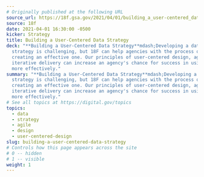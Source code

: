 ```yaml
---
# Originally published at the following URL
source_url: https://18f.gsa.gov/2021/04/01/building_a_user-centered_data_strategy/
source: 18f
date: 2021-04-01 16:30:00 -0500
kicker: Strategy
title: Building a User-Centered Data Strategy
deck: "**Building a User-Centered Data Strategy**mdash;Developing a data
  strategy is challenging, but 18F can help agencies with the process of
  creating an effective one. Our principles of user-centered design, agile, and
  iterative delivery can increase an agency's chance for success in using data
  more effectively."
summary: "**Building a User-Centered Data Strategy**mdash;Developing a data
  strategy is challenging, but 18F can help agencies with the process of
  creating an effective one. Our principles of user-centered design, agile, and
  iterative delivery can increase an agency's chance for success in using data
  more effectively."
# See all topics at https://digital.gov/topics
topics:
  - data
  - strategy
  - agile
  - design
  - user-centered-design
slug: building-a-user-centered-data-strategy
# Controls how this page appears across the site
# 0 -- hidden
# 1 -- visible
weight: 1
---
```

